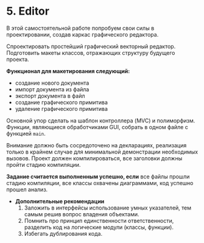 # 5. Editor

В этой самостоятельной работе попробуем свои силы в проектировании, создав каркас графического редактора.

Спроектировать простейший графический векторный редактор. Подготовить макеты классов, отражающих структуру будущего проекта.

**Функционал для макетирования следующий:**

- создание нового документа
- импорт документа из файла
- экспорт документа в файл
- создание графического примитива
- удаление графического примитива

Основной упор сделать на шаблон контроллера (MVC) и полиморфизм. Функции, являющиеся обработчиками GUI, собрать в одном файле с функцией `main`.

Внимание должно быть сосредоточено на декларациях, реализация только в крайнем случае для минимальной демонстрации необходимых вызовов. Проект должен компилироваться, все заголовки должны пройти стадию компиляции.

**Задание считается выполненным успешно, если** все файлы прошли стадию компиляции, все классы охвачены диаграммами, код успешно прошел анализ.

- **Дополнительные рекомендации**
    1. Заложить в интерфейсы использование умных указателей, тем самым решив вопрос
    владения объектами.
    2. Помнить про принцип единственности ответственности, разделить код на логические
    модули (классы, функции).
    3. Избегать дублирования кода.